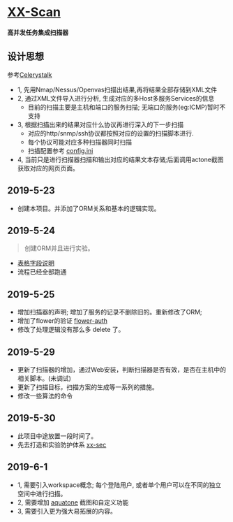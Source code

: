 # [XX-Scan](https://github.com/xx-scan/xx-scan)

**高并发任务集成扫描器**

## 设计思想

参考[Celerystalk](https://github.com/sethsec/celerystalk)

- 1, 先用Nmap/Nessus/Openvas扫描出结果,再将结果全部存储到XML文件
- 2, 通过XML文件导入进行分析, 生成对应的多Host多服务Services的信息
  - 目前的扫描主要是主机和端口的服务扫描; 无端口的服务(eg:ICMP)暂时不支持
- 3, 根据扫描出来的结果对应什么协议再进行深入的下一步扫描
  - 对应的http/snmp/ssh协议都按照对应的设置的扫描脚本进行.
  - 每个协议可能对应多种扫描器同时扫描
  - 扫描配置参考 [config.ini](./apps/scan/config.ini)
- 4, 当前只是进行扫描器扫描和输出对应的结果文本存储;后面调用actone截图获取对应的网页页面。


## 2019-5-23 
- 创建本项目。并添加了ORM关系和基本的逻辑实现。

## 2019-5-24
> 创建ORM并且进行实验。
- [表格字段说明](./apps/scan/readme.md)
- 流程已经全部跑通

## 2019-5-25
- 增加扫描器的声明; 增加了服务的记录不删除旧的。重新修改了ORM;
- 增加了flower的验证 [flower-auth](https://flower.readthedocs.io/en/latest/auth.html#http-basic-authentication)
- 修改了处理逻辑没有那么多 delete 了。

## 2019-5-29
- 更新了扫描器的增加，通过Web安装，判断扫描器是否有效，是否在主机中的相关脚本。(未调试)
- 更新了扫描目标，扫描方案的生成等一系列的措施。
- 修改一些算法的命令

## 2019-5-30
- 此项目中途放置一段时间了。
- 先去打造和实验防护体系 [xx-sec](https://github.com/xx-sec/xx-sec)

## 2019-6-1
- 1, 需要引入workspace概念; 每个登陆用户, 或者单个用户可以在不同的独立空间中进行扫描。
- 2, 需要增加 [aquatone](https://github.com/michenriksen/aquatone) 截图和自定义功能
- 3, 需要引入更为强大易拓展的内容。


